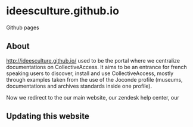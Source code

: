 # ideesculture.github.io
Github pages

## About

http://ideesculture.github.io/ used to be the portal where we centralize documentations on CollectiveAccess. It aims to be an entrance for french speaking users to discover, install and use CollectiveAccess, mostly through examples taken from the use of the Joconde profile (museums, documentations and archives standards inside one profile).

Now we redirect to the our main website, our zendesk help center, our 

## Updating this website

